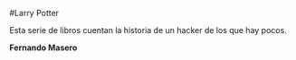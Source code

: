 #Larry Potter

Esta serie de libros cuentan la historia de un hacker de los que hay pocos.

**Fernando Masero**